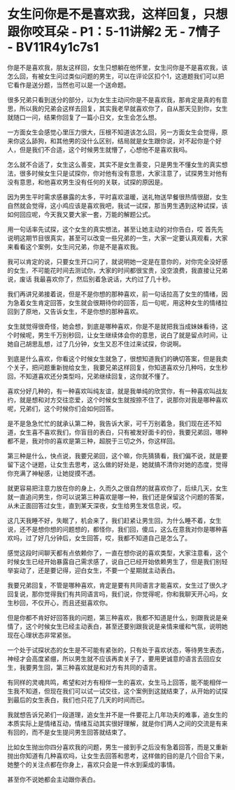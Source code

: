 # 女生问你是不是喜欢我，这样回复，只想跟你咬耳朵 - P1：5-11讲解2 无 - 7情子 - BV11R4y1c7s1

你是不是喜欢我，朋友这样回，女生只想躺在他怀里，女生问你是不是喜欢我，该怎么回，有被女生问过类似问题的男生，可以在评论区扣个1，这道题我们可以把它看作是送分题，当然也可以是一个送命题。

很多兄弟只看到送分的部分，以为女生主动问你是不是喜欢我，那肯定是真的有意思，所以我的兄弟会这样去回复，其实我老早就喜欢你了，自从那天见到你，女生就随口一问，结果你回复了一篇小日文，女生会怎么想。

一方面女生会感觉心里压力很大，压根不知道该怎么回，另一方面女生会觉得，原来你这么舔狗，和其他男的没什么区别，结局就是女生跟你说，对不起你是个好人，但是我们不合适，这个时候男生就懵了，心想他不是喜欢我吗。

怎么就不合适了，女生这么善变，其实不是女生善变，只是男生不懂女生的真实想法，很多时候女生只是试探你，你对他有没有意思，大家注意了，试探男生对他有没有意思，和他喜欢男生没有任何的关联，试探的原因是。

因为男生平时需求感暴露的太多，平时喜欢温暖，送礼物送早餐很热情很甜，女生自然就会觉得，这小鸡应该是喜欢我吧，我试一试探，那当男生遇到这种试探，该如何回应呢，今天我又要大家一套，万能的解题公式。

用一句话率先试探，这个女生的真实想法，甚至让她主动的对你告白，哎 首先先说明这期节目很真实，甚至可以改变一些兄弟的一生，大家一定要认真观看，大家来看看这个案例，女生问兄弟，你是不是喜欢我。

我可以肯定的说，只要女生开口问了，就说明她一定是在意你的，对你完全没好感的女生，不可能花时间去测试你，大家的时间都很宝贵，没空浪费，我直接让兄弟说，废话 我最喜欢你了，然后别着急说话，大约过了几十秒。

我们再讲兄弟接着说，但是不是你想的那种喜欢，前一句话拉高了女生的情绪，因为急着女生肯定回答，女生就会很期待你的回答，后一句呢，用这种女生的情绪拉回到了原地，又告诉女生，不是你想的那种喜欢。

女生就觉得很奇怪，她会想，到底是哪种喜欢，你是不是就把我当成妹妹看待，这个时候呢，男生千万别秒回，让女生继续体会你的意思，说白了就是留点时间，让她自己胡思乱想，过了几分钟，女生又忍不住过来试探，你说啊。

到底是什么喜欢，你看这个时候女生就急了，很想知道我们的确切答案，但是我卖个关子，把问题重新抛给女生，我要兄弟这样回复，你知道喜欢分几种吗，女生秒回，不知道喜欢还分类型吗，兄弟继续回复，这你就不懂了。

喜欢分好几种的，有一种喜欢叫纯友谊，就是我单纯的欣赏你，有一种喜欢叫战友约，就是想和对方交往恋爱，这个时候女生就按捺不住了，说那你对我是哪种喜欢呢，兄弟们，这个时候你们会如何回答。

是不是急急忙忙的就承认第二种，我告诉大家，可千万别着急，我们现在还不知道，女生喜不喜欢我们，你盲目的表白，只有被发好面卡的份，我要兄弟回，哪种都不是，我对你的喜欢是第三种，超脱于三切之外，你这样回。

第三种是什么，快点说，我要兄弟回，这个嘛，你先猜猜看，我们偏不说，就是要留下这个谜题，让女生去思考，这么做的好处是，她就搞不清你对她的态度，觉得你充满了神秘感，让她捉摸不透。

就更容易把注意力放在你的身上，久而久之很自然的就喜欢你了，后续几天，女生就一直追问男生，你可以说第三种喜欢是哪一种，我们还是保留这个问题的答案，从未正面回答过女生，直到某天深夜，女生给男生发信息说，哎。

这几天我睡不好，失眠了，机会来了，我们赶紧让男生回，为什么睡不着，女生说，还不是想你想的问题想的，都怪你，我们回，傻瓜，这么在意我对你是哪种喜欢吗，过了好几分钟后，女生回答，哎，我都不知道自己是怎么了。

感觉这段时间聊天都有点依赖你了，一直在想你说的喜欢类型，大家注意看，这个时候女生已经开始暴露自己需求感了，说自己已经开始依赖男生了，但是我们别轻举妄动了，还是要记得，迎白女生，不要一个星期就主动表白。

我要兄弟回复，不管是哪种喜欢，肯定是要有共同语言才能喜欢，女生过了很久才回复说，那你觉得我们有共同语言吗，我们说，你觉得呢，你和我聊天开心吗，女生秒回，不仅开心，而且还挺喜欢你。

但是你都不肯好好回答我的问题，第三种喜欢，我都不知道是什么，别跟我说是亲情了，这个时候女生已经主动表白，甚至还要别跟我说是亲情来缓和气氛，说明她现在心理状态非常紧张。

一个处于试探状态的女生是不可能有紧张的，只有处于喜欢状态，等待男生表态，神经才会高度紧绷，所以男生就不应该再卖关子了，要用更诚意的语言去回应女生，我要男生回，第三种喜欢就是和对方有共同的语言。

有同样的灵魂共鸣，希望和对方有相伴一生的喜欢，女生马上回答，能不能相伴一生我不知道，但现在我们可以试一试交往，这个案例到这就结束了，从开始的试探到最后的女生表白，我们也只花了几天的时间而已。

我就想告诉兄弟们一段道理，追女生并不是一件要花上几年功夫的难事，追女生的本质实际上是情绪互动，情绪互动其实很好理解，就是你们两人之间的交流是有来有回的，而不是女生提问男生回答就结束了。

比如女生抛出你四分喜欢我的问题，男生一接到手之后没有急着回答，而是又重新抛出你知道有几种喜欢吗，让女生去回答和思考，这样做的目的是几个回合下来，她整个的关注点都在你身上，喜欢只会是一件水到渠成的事情。

甚至你不说她都会主动跟你表白。